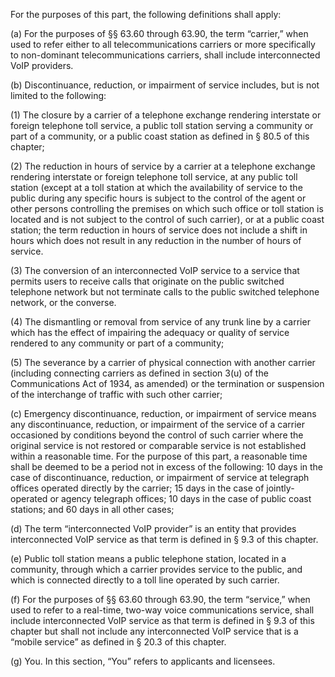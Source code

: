 For the purposes of this part, the following definitions shall apply:

(a) For the purposes of §§ 63.60 through 63.90, the term “carrier,” when used to refer either to all telecommunications carriers or more specifically to non-dominant telecommunications carriers, shall include interconnected VoIP providers.

(b) Discontinuance, reduction, or impairment of service includes, but is not limited to the following:

(1) The closure by a carrier of a telephone exchange rendering interstate or foreign telephone toll service, a public toll station serving a community or part of a community, or a public coast station as defined in § 80.5 of this chapter;

(2) The reduction in hours of service by a carrier at a telephone exchange rendering interstate or foreign telephone toll service, at any public toll station (except at a toll station at which the availability of service to the public during any specific hours is subject to the control of the agent or other persons controlling the premises on which such office or toll station is located and is not subject to the control of such carrier), or at a public coast station; the term reduction in hours of service does not include a shift in hours which does not result in any reduction in the number of hours of service.

(3) The conversion of an interconnected VoIP service to a service that permits users to receive calls that originate on the public switched telephone network but not terminate calls to the public switched telephone network, or the converse.

(4) The dismantling or removal from service of any trunk line by a carrier which has the effect of impairing the adequacy or quality of service rendered to any community or part of a community;

(5) The severance by a carrier of physical connection with another carrier (including connecting carriers as defined in section 3(u) of the Communications Act of 1934, as amended) or the termination or suspension of the interchange of traffic with such other carrier;

(c) Emergency discontinuance, reduction, or impairment of service means any discontinuance, reduction, or impairment of the service of a carrier occasioned by conditions beyond the control of such carrier where the original service is not restored or comparable service is not established within a reasonable time. For the purpose of this part, a reasonable time shall be deemed to be a period not in excess of the following: 10 days in the case of discontinuance, reduction, or impairment of service at telegraph offices operated directly by the carrier; 15 days in the case of jointly-operated or agency telegraph offices; 10 days in the case of public coast stations; and 60 days in all other cases;

(d) The term “interconnected VoIP provider” is an entity that provides interconnected VoIP service as that term is defined in § 9.3 of this chapter.

(e) Public toll station means a public telephone station, located in a community, through which a carrier provides service to the public, and which is connected directly to a toll line operated by such carrier.

(f) For the purposes of §§ 63.60 through 63.90, the term “service,” when used to refer to a real-time, two-way voice communications service, shall include interconnected VoIP service as that term is defined in § 9.3 of this chapter but shall not include any interconnected VoIP service that is a “mobile service” as defined in § 20.3 of this chapter.

(g) You. In this section, “You” refers to applicants and licensees.


